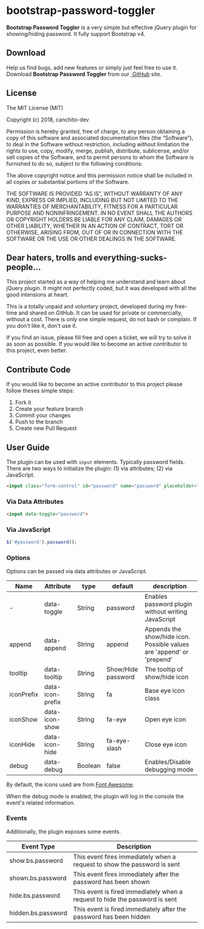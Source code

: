 # bootstrap-password-toggler
**Bootstrap Password Toggler** is a very simple but effective jQuery plugin for showing/hiding password. It fully support Bootstrap v4.


## Download
Help us find bugs, add new features or simply just feel free to use it. Download **Bootstrap Password Toggler** from our [ GitHub](https://github.com/canchito-dev/bootstrap-password-toggler) site.


## License
The MIT License (MIT)  

Copyright (c) 2018, canchito-dev  

Permission is hereby granted, free of charge, to any person obtaining a copy of this software and associated documentation files (the “Software”), to deal in the Software without restriction, including without limitation the rights to use, copy, modify, merge, publish, distribute, sublicense, and/or sell copies of the Software, and to permit persons to whom the Software is furnished to do so, subject to the following conditions:  

The above copyright notice and this permission notice shall be included in all copies or substantial portions of the Software.  

THE SOFTWARE IS PROVIDED “AS IS”, WITHOUT WARRANTY OF ANY KIND, EXPRESS OR IMPLIED, INCLUDING BUT NOT LIMITED TO THE WARRANTIES OF MERCHANTABILITY, FITNESS FOR A PARTICULAR PURPOSE AND NONINFRINGEMENT. IN NO EVENT SHALL THE AUTHORS OR COPYRIGHT HOLDERS BE LIABLE FOR ANY CLAIM, DAMAGES OR OTHER LIABILITY, WHETHER IN AN ACTION OF CONTRACT, TORT OR OTHERWISE, ARISING FROM, OUT OF OR IN CONNECTION WITH THE SOFTWARE OR THE USE OR OTHER DEALINGS IN THE SOFTWARE.


## Dear haters, trolls and everything-sucks-people...
This project started as a way of helping me understand and learn about jQuery plugin. It might not perfectly coded, but it was developed with all the good intensions at heart.

This is a totally unpaid and voluntary project, developed during my free-time and shared on GitHub. It can be used for private or commercially, without a cost. There is only one simple request, do not bash or complain. If you don't like it, don't use it.

If you find an issue, please fill free and open a ticket, we will try to solve it as soon as possible. If you would like to become an active contributor to this project, even better.


## Contribute Code
If you would like to become an active contributor to this project please follow theses simple steps:

1.  Fork it
2.  Create your feature branch
3.  Commit your changes
4.  Push to the branch
5.  Create new Pull Request


## User Guide
The plugin can be used with `input` elements. Typically password fields. There are two ways to initialize the plugin: (1) via attributes; (2) via JavaScript.
```html
<input class="form-control" id="password" name="password" placeholder="Password" data-toggle="password">
```

### Via Data Attributes
```html
<input data-toggle="password">
```

### Via JavaScript
```javascript
$('#password').password();
```

### Options
Options can be passed via data attributes or JavaScript.

<table>
	<thead>
		<tr>
			<th>Name</th>
			<th>Attribute</th>
			<th>type</th>
			<th>default</th>
			<th>description</th>
		</tr>
	</thead>
	<tbody>
		<tr>
			<td>-</td>
			<td>data-toggle</td>
			<td>String</td>
			<td>password</td>
			<td>Enables password plugin without writing JavaScript</td>
		</tr>
		<tr>
			<td>append</td>
			<td>data-append</td>
			<td>String</td>
			<td>append</td>
			<td>Appends the show/hide icon. Possible values are 'append' or 'prepend'</td>
		</tr>
		<tr>
			<td>tooltip</td>
			<td>data-tooltip</td>
			<td>String</td>
			<td>Show/Hide password</td>
			<td>The tooltip of show/hide icon</td>
		</tr>
		<tr>
			<td>iconPrefix</td>
			<td>data-icon-prefix</td>
			<td>String</td>
			<td>fa</td>
			<td>Base eye icon class</td>
		</tr>
		<tr>
			<td>iconShow</td>
			<td>data-icon-show</td>
			<td>String</td>
			<td>fa-eye</td>
			<td>Open eye icon</td>
		</tr>
		<tr>
			<td>iconHide</td>
			<td>data-icon-hide</td>
			<td>String</td>
			<td>fa-eye-slash</td>
			<td>Close eye icon</td>
		</tr>
		<tr>
			<td>debug</td>
			<td>data-debug</td>
			<td>Boolean</td>
			<td>false</td>
			<td>Enables/Disable debugging mode</td>
		</tr>
	</tbody>
</table>

By default, the icons used are from [Font Awesome](http://fontawesome.io/).

When the debug mode is enabled, the plugin will log in the console the event's related information.

### Events
Additionally, the plugin exposes some events.

<table>
	<thead>
		<tr>
			<th>Event Type</th>
			<th>Description</th>
		</tr>
	</thead>
	<tbody>
		<tr>
			<td>show.bs.password</td>
			<td>This event fires immediately when a request to show the password is sent</td>
		</tr>
		<tr>
			<td>shown.bs.password</td>
			<td>This event fires immediately after the password has been shown</td>
		</tr>
		<tr>
			<td>hide.bs.password</td>
			<td>This event is fired immediately when a request to hide the password is sent</td>
		</tr>
		<tr>
			<td>hidden.bs.password</td>
			<td>This event is fired immediately after the password has been hidden</td>
		</tr>
	</tbody>
</table>